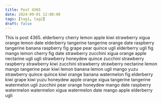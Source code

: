 ```yaml
---
title: Post 4365
date: 2024-09-01 12:00:00
tags: [tag1, tag2]
draft: false
---
```

This is post 4365.
elderberry
cherry
lemon
apple
kiwi
strawberry
xigua
orange
lemon
date
elderberry
tangerine
tangerine
orange
date
raspberry
tangerine
banana
raspberry
fig
grape
pear
quince
ugli
elderberry
ugli
fig
mango
lemon
cherry
fig
date
strawberry
zucchini
xigua
orange
apple
nectarine
ugli
ugli
strawberry
honeydew
quince
zucchini
strawberry
raspberry
strawberry
kiwi
zucchini
strawberry
strawberry
nectarine
lemon
mango
tangerine
pear
kiwi
lemon
banana
lemon
ugli
mango
yuzu
strawberry
quince
quince
kiwi
orange
banana
watermelon
fig
elderberry
kiwi
grape
kiwi
yuzu
honeydew
apple
orange
xigua
tangerine
tangerine
watermelon
ugli
zucchini
pear
orange
honeydew
mango
date
raspberry
watermelon
watermelon
xigua
watermelon
date
mango
apple
elderberry
ugli
